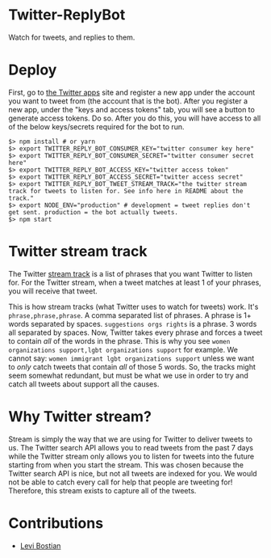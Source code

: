 # Twitter-ReplyBot
Watch for tweets, and replies to them.

# Deploy

First, go to [the Twitter apps](https://apps.twitter.com/) site and register a new app under the account you want to tweet from (the account that is the bot). After you register a new app, under the "keys and access tokens" tab, you will see a button to generate access tokens. Do so. After you do this, you will have access to all of the below keys/secrets required for the bot to run.

```
$> npm install # or yarn
$> export TWITTER_REPLY_BOT_CONSUMER_KEY="twitter consumer key here"
$> export TWITTER_REPLY_BOT_CONSUMER_SECRET="twitter consumer secret here"
$> export TWITTER_REPLY_BOT_ACCESS_KEY="twitter access token"
$> export TWITTER_REPLY_BOT_ACCESS_SECRET="twitter access secret"
$> export TWITTER_REPLY_BOT_TWEET_STREAM_TRACK="the twitter stream track for tweets to listen for. See info here in README about the track."
$> export NODE_ENV="production" # development = tweet replies don't get sent. production = the bot actually tweets.
$> npm start
```

# Twitter stream track

The Twitter [stream track](https://dev.twitter.com/streaming/overview/request-parameters#track) is a list of phrases that you want Twitter to listen for. For the Twitter stream, when a tweet matches at least 1 of your phrases, you will receive that tweet.

This is how stream tracks (what Twitter uses to watch for tweets) work. It's `phrase,phrase,phrase`. A comma separated list of phrases. A phrase is 1+ words separated by spaces. `suggestions orgs rights` is a phrase. 3 words all separated by spaces. Now, Twitter takes every phrase and forces a tweet to contain *all* of the words in the phrase. This is why you see `women organizations support,lgbt organizations support` for example. We cannot say: `women immigrant lgbt organizations support` unless we want to *only* catch tweets that contain *all* of those 5 words. So, the tracks might seem somewhat redundant, but must be what we use in order to try and catch all tweets about support all the causes.

# Why Twitter stream?

Stream is simply the way that we are using for Twitter to deliver tweets to us. The Twitter search API allows you to read tweets from the past 7 days while the Twitter stream only allows you to listen for tweets into the future starting from when you start the stream. This was chosen because the Twitter search API is nice, but not all tweets are indexed for you. We would not be able to catch every call for help that people are tweeting for! Therefore, this stream exists to capture all of the tweets.

# Contributions

* [Levi Bostian](https://twitter.com/levibostian)
